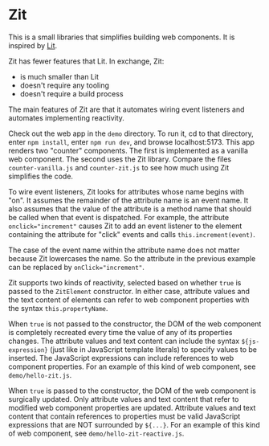 # Zit

This is a small libraries that simplifies building web components.
It is inspired by [Lit](https://lit.dev).

Zit has fewer features that Lit.
In exchange, Zit:

- is much smaller than Lit
- doesn't require any tooling
- doesn't require a build process

The main features of Zit are that it
automates wiring event listeners
and automates implementing reactivity.

Check out the web app in the `demo` directory.
To run it, cd to that directory, enter `npm install`,
enter `npm run dev`, and browse localhost:5173.
This app renders two "counter" components.
The first is implemented as a vanilla web component.
The second uses the Zit library.
Compare the files `counter-vanilla.js` and `counter-zit.js`
to see how much using Zit simplifies the code.

To wire event listeners,
Zit looks for attributes whose name begins with "on".
It assumes the remainder of the attribute name is an event name.
It also assumes that the value of the attribute is a method name
that should be called when that event is dispatched.
For example, the attribute `onclick="increment"` causes Zit to
add an event listener to the element containing the attribute
for "click" events and calls `this.increment(event)`.

The case of the event name within the attribute name does not matter
because Zit lowercases the name.
So the attribute in the previous example
can be replaced by `onClick="increment"`.

Zit supports two kinds of reactivity, selected based on
whether `true` is passed to the `ZitElement` constructor.
In either case, attribute values and the text content of elements
can refer to web component properties with the syntax `this.propertyName`.

When `true` is not passed to the constructor,
the DOM of the web component is completely recreated
every time the value of any of its properties changes.
The attribute values and text content can include the syntax `${js-expression}`
(just like in JavaScript template literals)
to specify values to be inserted.
The JavaScript expressions can include references to web component properties.
For an example of this kind of web component, see `demo/hello-zit.js`.

When `true` is passed to the constructor,
the DOM of the web component is surgically updated.
Only attribute values and text content
that refer to modified web component properties are updated.
Attribute values and text content that contain references to properties
must be valid JavaScript expressions that are NOT surrounded by `${...}`.
For an example of this kind of web component, see `demo/hello-zit-reactive.js`.
